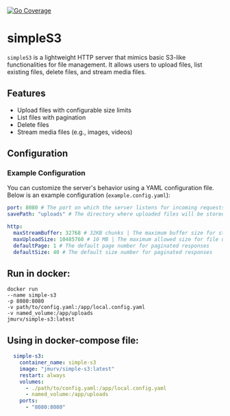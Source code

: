 [![Go Coverage](https://github.com/JMURv/simpleS3/wiki/coverage.svg)](https://raw.githack.com/wiki/JMURv/simpleS3/coverage.html)

# simpleS3

`simpleS3` is a lightweight HTTP server that mimics basic S3-like functionalities for file management. It allows users to upload files, list existing files, delete files, and stream media files.

## Features
- Upload files with configurable size limits
- List files with pagination
- Delete files
- Stream media files (e.g., images, videos)

## Configuration

### Example Configuration

You can customize the server's behavior using a YAML configuration file. Below is an example configuration (`example.config.yaml`):

```yaml
port: 8080 # The port on which the server listens for incoming requests
savePath: "uploads" # The directory where uploaded files will be stored

http:
  maxStreamBuffer: 32768 # 32KB chunks | The maximum buffer size for streaming media files
  maxUploadSize: 10485760 # 10 MB | The maximum allowed size for file uploads
  defaultPage: 1 # The default page number for paginated responses
  defaultSize: 40 # The default size number for paginated responses
```

## Run in docker:
```shell
docker run 
--name simple-s3 
-p 8080:8080 
-v path/to/config.yaml:/app/local.config.yaml 
-v named_volume:/app/uploads
jmurv/simple-s3:latest
```

## Using in docker-compose file:
```yaml
  simple-s3:
    container_name: simple-s3
    image: "jmurv/simple-s3:latest"
    restart: always
    volumes:
      - ./path/to/config.yaml:/app/local.config.yaml
      - named_volume:/app/uploads
    ports:
      - "8080:8080"
```